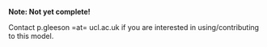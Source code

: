 **Note: Not yet complete!**

Contact p.gleeson =at= ucl.ac.uk if you are interested in using/contributing to this model.
